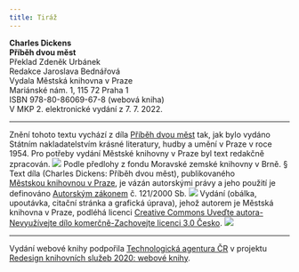 ```yaml
---
title: Tiráž
---
```


**Charles Dickens    
Příběh dvou měst**  
Překlad Zdeněk Urbánek  
Redakce Jaroslava Bednářová  
Vydala Městská knihovna v Praze  
Mariánské nám. 1, 115 72 Praha 1  
ISBN 978-80-86069-67-8 (webová kniha)  
V MKP 2. elektronické vydání z 7. 7. 2022.

***

Znění tohoto textu vychází z díla [Příběh dvou měst](https://search.mlp.cz/cz/titul/pribeh-dvou-mest/132891/#/) tak, jak bylo vydáno Státním nakladatelstvím krásné literatury, hudby a umění v Praze v roce 1954. Pro potřeby vydání Městské knihovny v Praze byl text redakčně zpracován.
![](../Images/MZK_logo_tyrkys_transparent.jpg)
Podle předlohy z fondu Moravské zemské knihovny v Brně.
§
Text díla (Charles Dickens: Příběh dvou měst), publikovaného [Městskou knihovnou v Praze](https://www.mlp.cz/cz/), je vázán autorskými právy a jeho použití je definováno [Autorským zákonem](https://www.mkcr.cz/predpisy-zakonu-709.html) č. 121/2000 Sb.
![](../Images/image001.jpg)
Vydání (obálka, upoutávka, citační stránka a grafická úprava), jehož autorem je Městská knihovna v Praze, podléhá licenci [Creative Commons Uveďte autora-Nevyužívejte dílo komerčně-Zachovejte licenci 3.0 Česko](https://creativecommons.org/licenses/by-nc-sa/3.0/cz/).
![](../Images/image002.jpg)

***

Vydání webové knihy podpořila [Technologická agentura ČR](https://www.tacr.cz/) v projektu [Redesign knihovních služeb 2020: webové knihy](https://starfos.tacr.cz/cs/project/TL04000391).